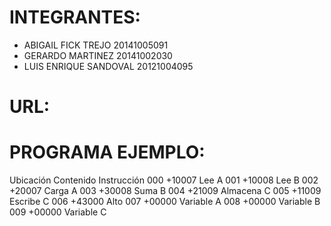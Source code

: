 # INTEGRANTES:
* ABIGAIL FICK TREJO 20141005091
* GERARDO MARTINEZ 20141002030
* LUIS ENRIQUE SANDOVAL 20121004095

# URL:


# PROGRAMA EJEMPLO:
Ubicación Contenido Instrucción
000 +10007 Lee	A
001 +10008 Lee	B
002 +20007 Carga	A
003 +30008 Suma	B
004 +21009 Almacena	C
005 +11009 Escribe	C
006 +43000 Alto
007 +00000 Variable	A
008 +00000 Variable	B
009 +00000 Variable	C

